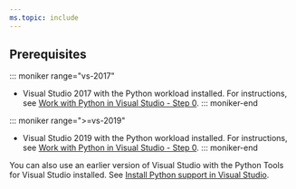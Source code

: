 ```yaml
---
ms.topic: include
---
```

## Prerequisites

::: moniker range="vs-2017"
- Visual Studio 2017 with the Python workload installed. For instructions, see [Work with Python in Visual Studio - Step 0](../tutorial-working-with-python-in-visual-studio-step-00-installation.md).
::: moniker-end

::: moniker range=">=vs-2019"
- Visual Studio 2019 with the Python workload installed. For instructions, see [Work with Python in Visual Studio - Step 0](../tutorial-working-with-python-in-visual-studio-step-00-installation.md).
::: moniker-end

You can also use an earlier version of Visual Studio with the Python Tools for Visual Studio installed. See [Install Python support in Visual Studio](../installing-python-support-in-visual-studio.md).
